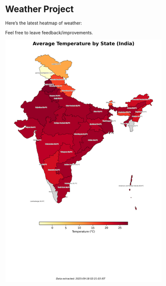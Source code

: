# Weather Project

Here’s the latest heatmap of weather:

Feel free to leave feedback/improvements.

![India Heatmap](docs/assets/india_heatmap.png?v=CB1F39)
